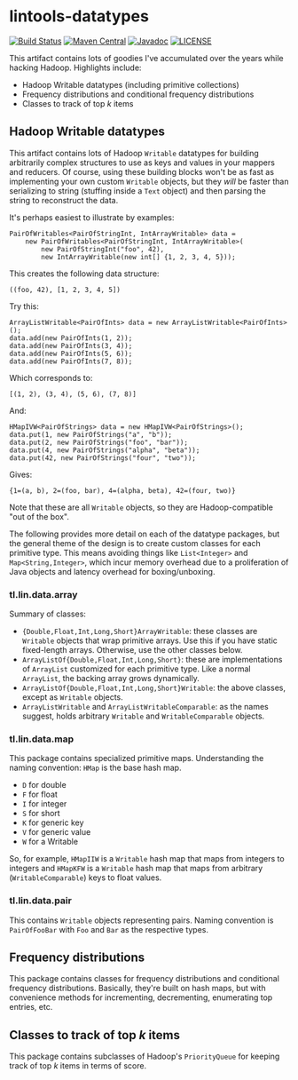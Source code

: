 lintools-datatypes
==================
[![Build Status](https://travis-ci.org/lintool/tools.svg?branch=master)](https://travis-ci.org/lintool/tools)
[![Maven Central](https://maven-badges.herokuapp.com/maven-central/tl.lin/lintools-datatypes/badge.svg)](https://maven-badges.herokuapp.com/maven-central/tl.lin/lintools-datatypes)
[![Javadoc](https://javadoc-badge.appspot.com/tl.lin/lintools-datatypes.svg?label=javadoc)](https://lintool.github.io/tools-javadoc/lintools-datatypes/1.1.1/apidocs/)
[![LICENSE](https://img.shields.io/badge/license-Apache-blue.svg?style=flat-square)](../LICENSE)

This artifact contains lots of goodies I've accumulated over the years while hacking Hadoop. Highlights include:

+ Hadoop Writable datatypes (including primitive collections)
+ Frequency distributions and conditional frequency distributions
+ Classes to track of top *k* items

Hadoop Writable datatypes
-------------------------

This artifact contains lots of Hadoop `Writable` datatypes for building arbitrarily complex structures to use as keys and values in your mappers and reducers. Of course, using these building blocks won't be as fast as implementing your own custom `Writable` objects, but they *will* be faster than serializing to string (stuffing inside a `Text` object) and then parsing the string to reconstruct the data.

It's perhaps easiest to illustrate by examples:

```
PairOfWritables<PairOfStringInt, IntArrayWritable> data =
    new PairOfWritables<PairOfStringInt, IntArrayWritable>(
        new PairOfStringInt("foo", 42),
        new IntArrayWritable(new int[] {1, 2, 3, 4, 5}));
```

This creates the following data structure:

```
((foo, 42), [1, 2, 3, 4, 5])
```

Try this:

```
ArrayListWritable<PairOfInts> data = new ArrayListWritable<PairOfInts>();
data.add(new PairOfInts(1, 2));
data.add(new PairOfInts(3, 4));
data.add(new PairOfInts(5, 6));
data.add(new PairOfInts(7, 8));
```

Which corresponds to:

```
[(1, 2), (3, 4), (5, 6), (7, 8)]
```

And:

```
HMapIVW<PairOfStrings> data = new HMapIVW<PairOfStrings>();
data.put(1, new PairOfStrings("a", "b"));
data.put(2, new PairOfStrings("foo", "bar"));
data.put(4, new PairOfStrings("alpha", "beta"));
data.put(42, new PairOfStrings("four", "two"));
```

Gives:

```
{1=(a, b), 2=(foo, bar), 4=(alpha, beta), 42=(four, two)}
```

Note that these are all `Writable` objects, so they are Hadoop-compatible "out of the box".

The following provides more detail on each of the datatype packages, but the general theme of the design is to create custom classes for each primitive type. This means avoiding things like `List<Integer>` and `Map<String,Integer>`, which incur memory overhead due to a proliferation of Java objects and latency overhead for boxing/unboxing.

### tl.lin.data.array

Summary of classes:

+ `{Double,Float,Int,Long,Short}ArrayWritable`: these classes are `Writable` objects that wrap primitive arrays. Use this if you have static fixed-length arrays. Otherwise, use the other classes below.
+ `ArrayListOf{Double,Float,Int,Long,Short}`: these are implementations of `ArrayList` customized for each primitive type. Like a normal `ArrayList`, the backing array grows dynamically.
+ `ArrayListOf{Double,Float,Int,Long,Short}Writable`: the above classes, except as `Writable` objects.
+ `ArrayListWritable` and `ArrayListWritableComparable`: as the names suggest, holds arbitrary `Writable` and `WritableComparable` objects.

### tl.lin.data.map

This package contains specialized primitive maps. Understanding the naming convention: `HMap` is the base hash map.

+ `D` for double
+ `F` for float
+ `I` for integer
+ `S` for short
+ `K` for generic key
+ `V` for generic value
+ `W` for a Writable

So, for example, `HMapIIW` is a `Writable` hash map that maps from integers to integers and `HMapKFW` is a `Writable` hash map that maps from arbitrary (`WritableComparable`) keys to float values.

### tl.lin.data.pair

This contains `Writable` objects representing pairs. Naming convention is `PairOfFooBar` with `Foo` and `Bar` as the respective types.

Frequency distributions
-----------------------

This package contains classes for frequency distributions and conditional frequency distributions. Basically, they're built on hash maps, but with convenience methods for incrementing, decrementing, enumerating top entries, etc.

Classes to track of top *k* items
---------------------------------

This package contains subclasses of Hadoop's `PriorityQueue` for keeping track of top *k* items in terms of score.

